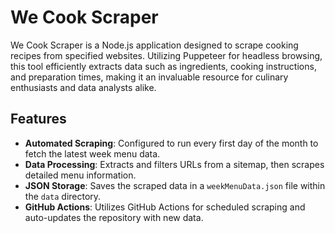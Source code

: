 # We Cook Scraper

We Cook Scraper is a Node.js application designed to scrape cooking recipes from specified websites. Utilizing Puppeteer for headless browsing, this tool efficiently extracts data such as ingredients, cooking instructions, and preparation times, making it an invaluable resource for culinary enthusiasts and data analysts alike.

## Features

- **Automated Scraping**: Configured to run every first day of the month to fetch the latest week menu data.
- **Data Processing**: Extracts and filters URLs from a sitemap, then scrapes detailed menu information.
- **JSON Storage**: Saves the scraped data in a `weekMenuData.json` file within the `data` directory.
- **GitHub Actions**: Utilizes GitHub Actions for scheduled scraping and auto-updates the repository with new data.